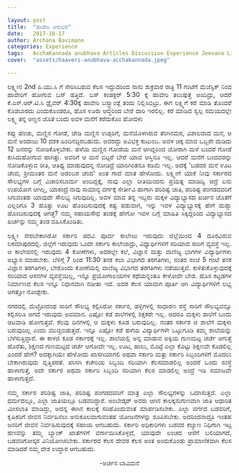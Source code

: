 ```yaml
---

layout: post
title:  "ಹಾವೇರಿ ಅನುಭವ"
date:   2017-10-17
author: Archana Bavimane
categories: Experience
tags:	AcchaKannada anubhava Articles Discussion Experience Jeevana Life story
cover:  "assets/haaveri-anubhava-acchakannada.jpeg"

---
```

<p align ="justify">ಲಕ್ಷ್ಮೀನ 2nd ಪಿ.ಯು.ಸಿ ಗೆ ಸೇರಿಸಿಬರುವ ಕೆಲಸ ಇದ್ದುದರಿಂದ ನಾನು  ಶುಕ್ರವಾರ ರಾತ್ರಿ 11 ಗಂಟೆಗೆ ಮೆಜೆಸ್ಟಿಕ್ ನಿಂದ ಹಾವೇರಿಗೆ ಹೋಗುವ ಬಸ್ ಹತ್ತಿದೆ. ಬಸ್ ಕಂಡಕ್ಟರ್ 5:30 ಕ್ಕೆ ಹಾವೇರಿ ತಲುಪುತ್ತೆ ಅಂದಿದ್ರು, ಆದರೆ ಕೆ.ಎಸ್.ಆರ್.ಟಿ.ಸಿ ಡ್ರೈವರ್ 4:30ಕ್ಕೆ ಹಾವೇರಿ ಬಸ್ಸ್ಟಾಂಡ್ಗೆ ತಂದು ನಿಲ್ಲಿಸಿಬಿಟ್ರು. ಈಗ ಲಕ್ಷ್ಮಿಗೆ ಕರೆ ಮಾಡಿ ತೊಂದರೆ ಕೊಡಬಾರದು ಎಂದುಕೊಂಡರೂ, ಹೊಸ ಊರು ಆದ್ಧರಿಂದ ಬೇರೆ ದಾರಿ ಇರಲಿಲ್ಲ. ಕರೆ ಮಾಡಿದ ಸ್ವಲ್ಪ ಸಮಯದಲ್ಲೇ ಲಕ್ಷ್ಮಿ ತನ್ನ ಅಣ್ಣನ ಜೊತೆ ಬಂದು ಅವಳ ಮನೆಗೆ ಕರೆದುಕೊಂ ಹೋದಳು</p>

<p align ="justify">ಕಪ್ಪು ಹೆಂಚು, ಮಣ್ಣಿನ ಗೋಡೆ, ಜೇಡಿ ಮಣ್ಣಿನ ಉಪ್ಪರಿಗೆ, ಮನೆಯೊಳಗಿರುವ ತೆಂಗಿನಮರ, ವಿಶಾಲವಾದ ಮನೆ, ಆ ಮನೆ ಅಂದಾಜು 10 ದಶಕ ಹಿಂದಿನದ್ದಿರಬಹುದು. ಅವರದ್ದು ಅವಿಭಕ್ತ ಕುಟುಂಬ. ಅವಳ ಚಿಕ್ಕ ಮಾವ ಒಬ್ಬರೇ ದುಡಿದು 12 ಜನರನ್ನು ನೋಡಿಕೊಳ್ಳಬೇಕು. ಹಳೆಯ ಮಣ್ಣಿನ ಗೋಡೆಯ ಮನೆ ಆಗಿದ್ದರಿಂದ ಜೋರಾಗಿ ಮಳೆ ಬಂದರೆ ಗೋಡೆ ಕುಸಿದುಹೋಗುವ ಹಾಗಿತ್ತು. ಅವರಿಗೆ ಆ ಮನೆ ಬಿಟ್ಟರೆ ಬೇರೆ ಯಾವ ಆಸ್ತಿನೂ ಇಲ್ಲ. ಆದರೆ ಮನೆಗೆ ಬಂದವರನ್ನು ನೋಡಿಕೊಳ್ಳುವ ರೀತಿ, ಆತಿಥ್ಯ ಮಾಡುವುದನ್ನ ನೋಡಿದ್ರೆ ಯಾರಿಗಿಂತನೂ ಕಡಿಮೆ ಇಲ್ಲ. ಅದಕ್ಕೆ 'ಬಡವರ ಮನೆ ಊಟ ಚೆಂದ, ಶ್ರೀಮಂತರ ಮನೆ ಆಡಂಬರ ಚೆಂದ' ಅಂತ ಗಾದೆ ಮಾತ ಹೇಳೋದು. ಲಕ್ಷ್ಮೀಗೆ ಯಾಕೆ ನೀವು ಸರ್ಕಾರದ ಸೌಲಭ್ಯಗಳ ಬಗ್ಗೆ ವಿಚಾರಿಸಬಾರ್ದು ಅಂದಿದ್ದಕ್ಕೆ, ನಾವು ಎಲ್ಲಾ ರೀತಿಯಿಂದನು ಪ್ರಯತ್ನ ಮಾಡಿದ್ವಿ ಆದ್ರೆ ಏನು ಉಪಯೋಗ ಆಗಿಲ್ಲ, ಯಾಕಂದ್ರೆ ನಾವು ಸಾಮಾನ್ಯ ವರ್ಗಕ್ಕೆ ಸೇರ್ತೀವಿ ಹಾಗಾಗಿ ಪರಿಶಿಷ್ಟ ಜಾತಿ, ಪರಿಶಿಷ್ಟ ಪಂಗಡದವರಿಗೆ ಸಿಗುವಂತಹ ಯಾವುದೇ ಸೌಲಭ್ಯ ಸಿಗುವುದಿಲ್ಲ. ಅವಳ ಮಾವ ತನ್ನ ಇಬ್ಬರು ಮಕ್ಕಳ ವಿದ್ಯಾಭ್ಯಾಸದ ಖರ್ಚಿನ ಜೊತೆಗೆ ಎಲ್ಲರಿಗೂ 3 ಹೊತ್ತು ಊಟ ಹೊಂದಿಸುವುದಕ್ಕೆ ಕಷ್ಟ ಪಡುವಾಗ, ಇನ್ನು ಇವಳ ವಿದ್ಯಾಭ್ಯಾಸಕ್ಕೆ ಹೇಗೆ ದುಡ್ಡು ಹೊಂದಿಸುವುದಕ್ಕೆ ಆಗತ್ತೆ?  ನಮ್ಮ ಸಹಾಯಸೌಧ ತಂಡಕ್ಕೆ  ಹೇಗೋ ಇವಳ ಬಗ್ಗೆ ಮಾಹಿತಿ ಸಿಕ್ಕಿದ್ದರಿಂದ ವಿದ್ಯಾಭ್ಯಾಸದ ಖರ್ಚನ್ನು ನಮ್ಮ ತಂಡ ವಹಿಸಿಕೊಂಡಿತು.</p>

<p align ="justify">ಲಕ್ಷ್ಮೀ ಸೇರಬೇಕಾಗಿರೋ ಸರ್ಕಾರಿ ಪದವಿ ಪೂರ್ವ ಕಾಲೇಜು ಇರುವುದು ಜಿಲ್ಲೆಯಿಂದ 4  ದೂರವಿರುವ ಲಕಮಾಪುರದಲ್ಲಿ. ಜಿಲ್ಲೆಗೆ ಇರುವುದು ಒಂದೇ ಸರ್ಕಾರಿ ಕಾಲೇಜಾದ್ರು, ವಿಧ್ಯಾರ್ಥಿಗಳಿಗೆ ಸರಿಯಾದ ಸಾರಿಗೆ ವ್ಯವಸ್ಥೆ ಇಲ್ಲ. ಆ ಕಾಲೇಜಿನಲ್ಲಿ ಇರುವುದು 4 ಕೋಣೆಗಳು, ಅದರಲ್ಲೇ ಕಲೆ, ವಿಜ್ಞಾನ ಮತ್ತು ವಾಣಿಜ್ಯ ಭಾಗಗಳ ವಿದ್ಯಾರ್ಥಿಗಳು ಅಭ್ಯಾಸ ಮಾಡಬೇಕು. ಬೆಳಿಗ್ಗೆ 7 ರಿಂದ 11:30 ತನಕ ಕಲಾ ವಿಭಾಗದ ತರಗತಿಗಳು, ನಂತರ ಸಂಜೆ 5 ಗಂಟೆ ತನಕ ವಿಜ್ಞಾನ ತರಗತಿಗಳು, ಬೇರೊಂದು ಕೋಣೆಯಲ್ಲಿ ವಾಣಿಜ್ಯ ವಿಭಾಗದ ತರಗತಿಗಳು ನಡೆಯುತ್ತವೆ. ಕುಳಿತುಕೊಳ್ಳುವುದಕ್ಕೆ ಸರಿಯಾದ ಆಸನಗಳ ವ್ಯವಸ್ಥೆಯಿಲ್ಲ, ಇನ್ನೂ ಪ್ರಯೋಗಾಲಯಗಳ ಕಥೆಯನ್ನಂತೂ ಕೇಳೋದೇ ಬೇಡ. ಹೊಸ ಕಟ್ಟಡಗಳ ನಿರ್ಮಾಣದ ಕೆಲಸ ಇನ್ನೂ ನಿಧಾನವಾಗಿ ನಡೀತಾ ಇದೆ. ಅದರ ಕೆಲಸ ಯಾವಾಗ ಪೂರ್ತಿ ಆಗಿ ವಿದ್ಯಾರ್ಥಿಗಳಿಗೆ ಲಭ್ಯ ಆಗತ್ತೋ ನೋಡ್ಬೇಕು.</p>

<p align ="justify">ನಗರದಲ್ಲಿ ಮೆಟ್ರೋದಂಥ ಸಾರಿಗೆ ಸೌಲಭ್ಯ ಕಲ್ಪಿಸಿರೋ ಸರ್ಕಾರ, ಹಳ್ಳಿಗಳಲ್ಲಿ ಸಾಧಾರಣ ರಸ್ತೆ ಸಾರಿಗೆ ಸೌಲಭ್ಯವನ್ನೂ ಕಲ್ಪಿಸಲೂ ಆಗದೆ ಇರುವುದು ಅವಮಾನ. ಎಷ್ಟೋ ಕಡೆ ಶಾಲೆಗಳಲ್ಲಿ ಶಿಕ್ಷಕರೇ ಇಲ್ಲ. ಆದರೂ ಮಕ್ಕಳು ಶಾಲೆಗೆ ಬಂದು ಆಟವಾಡಿ ಹೋಗುತ್ತವೆ. ಕೆಲವು ದಿನಗಳಲ್ಲಿ ಆ ಮಕ್ಕಳು ಕೂಡ ಬರುವುದಿಲ್ಲ. ನಂತರ ಸರ್ಕಾರ ಆ ಶಾಲೆಗೆ ಮಕ್ಕಳು ಬರುವುದಿಲ್ಲ ಎಂದು ಮುಚ್ಚಿಬಿಡುತ್ತದೆ. ಇನ್ನೂ ಎಷ್ಟೋ ಕಡೆ ಹಳೆಯ ವಿದ್ಯಾರ್ಥಿಗಳೇ ಒಟ್ಟುಗೂಡಿ ತಮ್ಮ ಶಾಲೆಯನ್ನು ಬೆಳೆಸುತ್ತಿದ್ದಾರೆ. ಈ ಕಾಳಜಿ ಕೂಡ ಸರ್ಕಾರಕ್ಕೆ ಇಲ್ಲ. ಶಾಲೆಯಲ್ಲಿ ಅನ್ನ ಮಾಡುವ ಅಕ್ಕಿಯ ಗುಣಮಟ್ಟ ಚರ್ಚೆ ಆಗುತ್ತೆ ಹೊರೆತು, ಶಿಕ್ಷಣದ ಗುಣಮಟ್ಟದ ಚರ್ಚೆ ಆಗೋದೇ ಇಲ್ಲ. ಊಟ, ಹಾಲು, ಮೊಟ್ಟೆ ಎಲ್ಲಾ ಕೊಟ್ಟು ಶಿಕ್ಷಣವೇ ಕೊಡಲಿಲ್ಲ ಎಂದರೆ ಹೇಗೆ? ಅದಕ್ಕಾಗಿಯೇ ಹೇಳೋದು ಖಾಸಗಿಯಾಗಲಿ ಅಥವಾ ಸರ್ಕಾರಿ ಮತ್ತು ಸರ್ಕಾರಿ ಸಿಬ್ಬಂದಿಗಳಿಗೆ ಮೊದಲು ಬೇಕಾಗಿರುವುದು ವೃತ್ತಿಪರತೆ. ಖಾಸಗಿ ಕಚೇರಿಯ ಸಿಬ್ಬಂದಿ ಸರಿಯಾಗಿ ಕೆಲಸಮಾಡಲಿಲ್ಲ ಅಂದರೆ ಒಂದು ಸಂಸ್ಥೆ ಹಾಳಾಗುತ್ತೆ, ಅದೇ ಸರ್ಕಾರ ಅಥವಾ ಸರ್ಕಾರಿ ಸಿಬ್ಬಂದಿ ಸರಿಯಾಗಿ ಕೆಲಸ ಮಾಡಲಿಲ್ಲ ಅಂದ್ರೆ ಇಡಿ ಸಮಾಜವೇ ಹಾಳಾಗುತ್ತದೆ.</p>

<p align ="justify">ನಮ್ಮ ಸರ್ಕಾರ ಪರಿಶಿಷ್ಟ ಜಾತಿ, ಪರಿಶಿಷ್ಟ ಪಂಗಡದವರಿಗೆ ಮಾತ್ರ ಎಲ್ಲಾ ಸೌಲಭ್ಯಗಳನ್ನು  ಒದಗಿಸುತ್ತದೆ. ಎಲ್ಲಾ ಧರ್ಮದಲ್ಲೂ, ಎಲ್ಲಾ ಜಾತಿಯಲ್ಲೂ ಬಡವರಿದ್ದಾರೆ. ಅಂಬೇಡ್ಕರ್ ಅವರು ಆಗಿನ ಕಾಲಕ್ಕನುಗುಣವಾಗಿ ಜಾತಿ ಆಧಾರಿತ ಮೀಸಲಾತಿ ಮಾಡಿದ್ದು, ಅದನ್ನ ಈಗಿನ ಕಾಲಕ್ಕೆ ಸರಿಹೊಂದುವಂತೆ ಮಾರ್ಪಡಿಸಬೇಕು. ಎಲ್ಲಾ ವರ್ಗದ ಬಡವರಿಗೆ, ಕೃಷಿಕರಿಗೆ ಜೀವನ ನಿರ್ವಹಿಸಲು ಅನುಕೂಲವಾಗುವಂತಹ ಯೋಜನೆಗಳನ್ನು ರೂಪಿಸಬೇಕು. ಅದರಿಂದನಾದ್ರೂ ಇಂತಹ ಜನರಿಗೆ ಜೀವನ ನಿರ್ವಹಿಸುವುದಕ್ಕೆ ಸಹಾಯ ಆಗಬಹುದು. ಸರ್ಕಾರಿ ಅಧಿಕಾರಿಗಳು ಬಡವರ ಕಲ್ಯಾಣ ನಿಧಿಗಾಗಿ ಇಟ್ಟ ಹಣವನ್ನು ತಮ್ಮ ಬ್ಯಾಂಕ್ ಖಾತೆಗಳಿಗೆ ವರ್ಗಾಯಿಸಿಕೊಳ್ಳದೆ, ಯಾವುದೇ ಲಂಚದ ಆಸೆಗೆ ಬಲಿಯಾಗದೆ, ಬಡವರಿಗೋಸ್ಕರ ವಿನಿಯೋಗಿಸಬೇಕು. ಸರ್ಕಾರದ ಕೆಲಸ ದೇವರ ಕೆಲಸ ಅಂತ ಅಂದುಕೊಂಡು ಪ್ರಾಮಾಣಿಕವಾಗಿ ಕೆಲಸ ಮಾಡಿದರೆ ನಮ್ಮ ದೇಶ ಉದ್ಧಾರ ಆಗಬಹುದು.</p>

<p align ="center">-ಅರ್ಚನ ಬಾವಿಮನೆ</p>


